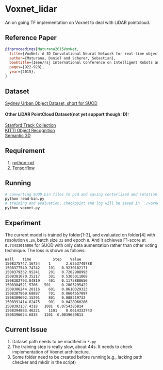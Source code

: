 # Voxnet_lidar
An on going TF implementation on Voxnet to deal with LiDAR pointcloud.

## Reference Paper
```bibtex
@inproceedings{Maturana2015VoxNet,
  title={VoxNet: A 3D Convolutional Neural Network for real-time object recognition},
  author={Maturana, Daniel and Scherer, Sebastian},
  booktitle={Ieee/rsj International Conference on Intelligent Robots and Systems},
  pages={922-928},
  year={2015},
}
```

## Dataset
[Sydney Urban Object Dataset, short for SUOD](http://www.acfr.usyd.edu.au/papers/SydneyUrbanObjectsDataset.shtml)


#### Other LiDAR PointCloud Dataset(not yet support though :D):
[Stanford Track Collection](http://cs.stanford.edu/people/teichman/stc/)  
[KITTI Object Recognition](http://www.cvlibs.net/datasets/kitti/eval_object.php)  
[Semantic 3D](http://www.semantic3d.net/view_dbase.php?chl=2) 


## Requirement
1. [python-pcl](https://github.com/strawlab/python-pcl)
2. [Tensorflow](https://github.com/tensorflow/tensorflow)

## Running
```bash
# converting SUOD bin files to pcd and saving centerlized and rotation augmented voxels in `{name}_{rotate_step}.npy`
python read-bin.py
# training and evaluation, checkpoint and log will be saved in `./voxnet/` folder
python voxnet.py
```

## Experiment
The current model is trained by folder[1-3], and evaluated on folder[4] with resolution `0.2m`, batch size `32` and epoch `8`. And it achieves F1-score at `0.73433015006` for SUOD with only data aumentation rather than other voting technique. The loss is shown as follows:
```CSV
Wall	time	      Step	  Value
1508375747.16754	1	    2.6253740788
1508377549.74742	101	  0.9230182171
1508379332.95241	201	  0.7202908993
1508381070.35217	301	  0.5305011868
1508382793.84819	401	  0.1175880656
1508384521.5706	  501	  0.2003295422
1508386244.20116	601	  0.0610329323
1508387969.68897	701	  0.0604557097
1508389692.15291	801	  0.088219732
1508391414.02475	901	  0.0428960286
1508393137.4318	  1001	0.0754385814
1508394883.46221	1101	0.0614332743
1508396624.6835	  1201	0.0039639813
```

## Current Issue
1. Dataset path needs to be modified in `*.py`
2. The training step is really slow, about 44s. It needs to check implementation of Voxnet architecture.
3. Some folder need to be created before running(e.g., lacking path checker and mkdir in the script)
